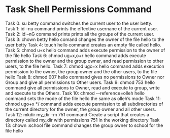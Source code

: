 # Task Shell Permissions Command
Task 0: su betty command switches the current user to the user betty.<br/>
Task 1: id –nu command prints the effective usernane of the current user.<br/>
Task 2: id –nG command prints prints all the groups of the current user.<br/>
Task 3: chown betty hello comand changes the owner of the file hello to the user betty
Task 4: touch hello command creates an empty file called hello.
Task 5: chmod u+x hello command adds execute permission to the owner of the file hello 
Task 6: chmod ug+x,o+r hello command adds execute permission to the owner and the group owner, and read permission to other users, to the file hello.
Task 7: chmod ugo+x hello command adds execution permission to the owner, the group owner and the other users, to the file hello
Task 8: chmod 007 hello command gives no permissions to Owner nor Group and give all permissions to Other users.
Task 9: chmod 753 hello command give all permissions to Owner, read and execute to group, write and execute to the Others.
Task 10:  chmod --reference=olleh hello command sets the mode of the file hello the same as olleh’s mode
Task 11: chmod ugo+x */ command adds execute permission to all subdirectories of the current directory for the owner, the group owner and all other users.
Task 12: mkdir my_dir -m 751 command Create a script that creates a directory called my_dir with permissions 751 in the working directory
Task 13: chown :school file command changes the group owner to school for the file hello

